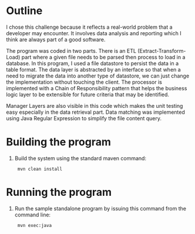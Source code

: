 Outline
============

I chose this challenge because it reflects a real-world problem that a developer may encounter. 
It involves data analysis and reporting which I think are always part of a good software.

The program was coded in two parts. There is an ETL (Extract-Transform-Load) part where a given file needs to be parsed
then process to load in a database. In this program, I used a file datastore to persist the data in a table format. 
The data layer is abstracted by an interface so that when a need to migrate the data into another type of datastore, we can
just change the implementation without touching the client. 
The processor is implemented with a Chain of Responsibility pattern that helps the business logic layer to be extensible 
for future criteria that may be identified.

Manager Layers are also visible in this code which makes the unit testing easy especially in the data retrieval part.
Data matching was implemented using Java Regular Expression to simplify the file content query.


Building the program
======================

1. Build the system using the standard maven command:

       	mvn clean install

Running the program
======================

1. Run the sample standalone program by issuing this command from the command line: 

        mvn exec:java